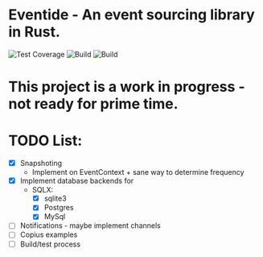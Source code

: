 # Eventide - An event sourcing library in Rust.
<div style="align:center">

![Test Coverage](https://ymiseddy.github.io/eventide/badges/coverage.svg)
![Build](https://ymiseddy.github.io/eventide/badges/build.svg)
![Build](https://ymiseddy.github.io/eventide/badges/coverage.svg)

</div>

# This project is a work in progress - not ready for prime time.

# TODO List:
- [X] Snapshoting
    - Implement on EventContext + sane way to determine frequency 
- [X] Implement database backends for
    - SQLX:
        - [X] sqlite3
        - [X] Postgres
        - [X] MySql
- [ ] Notifications - maybe implement channels
- [ ] Copius examples
- [ ] Build/test process
